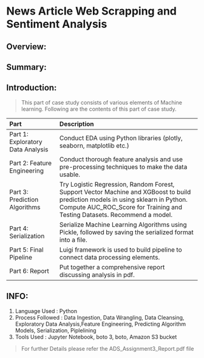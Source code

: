 # News Article Web Scrapping and Sentiment Analysis

## Overview:

## Summary: 



## Introduction:
>This part of case study consists of various elements of Machine learning.
>Following are the contents of this part of case study.


| Part | Description |
| :------| :-----------|
| Part 1: Exploratory Data Analysis | Conduct EDA using Python libraries (plotly, seaborn, matplotlib etc.)|
| Part 2: Feature Engineering | Conduct thorough feature analysis and use pre-processing techniques to make the data usable. |
| Part 3: Prediction Algorithms | Try Logistic Regression, Random Forest, Support Vector Machine and XGBoost to build prediction models in using sklearn in Python. Compute AUC_ROC_Score for Training and Testing Datasets. Recommend a model.|
| Part 4: Serialization | Serialize Machine Learning Algorithms using Pickle, followed by saving the serialized format into a file. |
| Part 5: Final Pipeline | Luigi framework is used to build pipeline to connect data processing elements. |
| Part 6: Report | Put together a comprehensive report discussing analysis in pdf. |


## INFO:
1. Language Used : Python
2. Process Followed : Data Ingestion, Data Wrangling, Data Cleansing, Exploratory Data Analysis,Feature Engineering, Predicting Algorithm Models, Serialization, Piplelining
3. Tools Used : Jupyter Notebook, boto 3, boto, Amazon S3 bucket

> For further Details please refer the ADS_Assignment3_Report.pdf file
